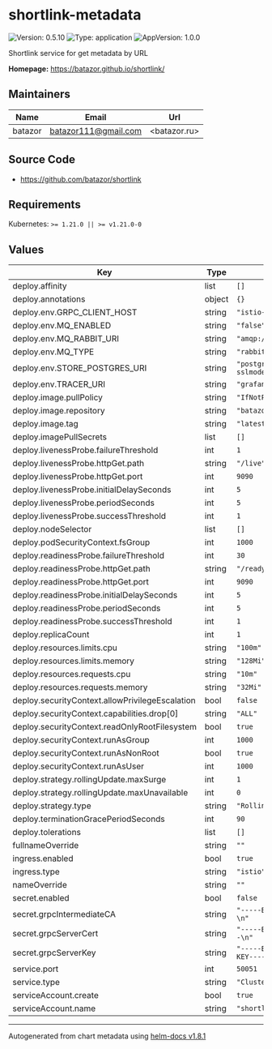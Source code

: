 # shortlink-metadata

![Version: 0.5.10](https://img.shields.io/badge/Version-0.5.10-informational?style=flat-square) ![Type: application](https://img.shields.io/badge/Type-application-informational?style=flat-square) ![AppVersion: 1.0.0](https://img.shields.io/badge/AppVersion-1.0.0-informational?style=flat-square)

Shortlink service for get metadata by URL

**Homepage:** <https://batazor.github.io/shortlink/>

## Maintainers

| Name | Email | Url |
| ---- | ------ | --- |
| batazor | <batazor111@gmail.com> | <batazor.ru> |

## Source Code

* <https://github.com/batazor/shortlink>

## Requirements

Kubernetes: `>= 1.21.0 || >= v1.21.0-0`

## Values

| Key | Type | Default | Description |
|-----|------|---------|-------------|
| deploy.affinity | list | `[]` |  |
| deploy.annotations | object | `{}` |  |
| deploy.env.GRPC_CLIENT_HOST | string | `"istio-ingressgateway.istio-system"` |  |
| deploy.env.MQ_ENABLED | string | `"false"` |  |
| deploy.env.MQ_RABBIT_URI | string | `"amqp://admin:admin@rabbitmq.rabbitmq:5672"` |  |
| deploy.env.MQ_TYPE | string | `"rabbitmq"` |  |
| deploy.env.STORE_POSTGRES_URI | string | `"postgres://postgres:shortlink@postgresql.postgresql:5432/shortlink?sslmode=disable"` |  |
| deploy.env.TRACER_URI | string | `"grafana-tempo.grafana:6831"` |  |
| deploy.image.pullPolicy | string | `"IfNotPresent"` |  |
| deploy.image.repository | string | `"batazor/shortlink-metadata"` |  |
| deploy.image.tag | string | `"latest"` |  |
| deploy.imagePullSecrets | list | `[]` |  |
| deploy.livenessProbe.failureThreshold | int | `1` |  |
| deploy.livenessProbe.httpGet.path | string | `"/live"` |  |
| deploy.livenessProbe.httpGet.port | int | `9090` |  |
| deploy.livenessProbe.initialDelaySeconds | int | `5` |  |
| deploy.livenessProbe.periodSeconds | int | `5` |  |
| deploy.livenessProbe.successThreshold | int | `1` |  |
| deploy.nodeSelector | list | `[]` |  |
| deploy.podSecurityContext.fsGroup | int | `1000` |  |
| deploy.readinessProbe.failureThreshold | int | `30` |  |
| deploy.readinessProbe.httpGet.path | string | `"/ready"` |  |
| deploy.readinessProbe.httpGet.port | int | `9090` |  |
| deploy.readinessProbe.initialDelaySeconds | int | `5` |  |
| deploy.readinessProbe.periodSeconds | int | `5` |  |
| deploy.readinessProbe.successThreshold | int | `1` |  |
| deploy.replicaCount | int | `1` |  |
| deploy.resources.limits.cpu | string | `"100m"` |  |
| deploy.resources.limits.memory | string | `"128Mi"` |  |
| deploy.resources.requests.cpu | string | `"10m"` |  |
| deploy.resources.requests.memory | string | `"32Mi"` |  |
| deploy.securityContext.allowPrivilegeEscalation | bool | `false` |  |
| deploy.securityContext.capabilities.drop[0] | string | `"ALL"` |  |
| deploy.securityContext.readOnlyRootFilesystem | bool | `true` |  |
| deploy.securityContext.runAsGroup | int | `1000` |  |
| deploy.securityContext.runAsNonRoot | bool | `true` |  |
| deploy.securityContext.runAsUser | int | `1000` |  |
| deploy.strategy.rollingUpdate.maxSurge | int | `1` |  |
| deploy.strategy.rollingUpdate.maxUnavailable | int | `0` |  |
| deploy.strategy.type | string | `"RollingUpdate"` |  |
| deploy.terminationGracePeriodSeconds | int | `90` |  |
| deploy.tolerations | list | `[]` |  |
| fullnameOverride | string | `""` |  |
| ingress.enabled | bool | `true` |  |
| ingress.type | string | `"istio"` |  |
| nameOverride | string | `""` |  |
| secret.enabled | bool | `false` |  |
| secret.grpcIntermediateCA | string | `"-----BEGIN CERTIFICATE-----\nYour CA...\n-----END CERTIFICATE-----\n"` |  |
| secret.grpcServerCert | string | `"-----BEGIN CERTIFICATE-----\nYour cert...\n-----END CERTIFICATE-----\n"` |  |
| secret.grpcServerKey | string | `"-----BEGIN EC PRIVATE KEY-----\nYour key...\n-----END EC PRIVATE KEY-----\n"` |  |
| service.port | int | `50051` |  |
| service.type | string | `"ClusterIP"` |  |
| serviceAccount.create | bool | `true` |  |
| serviceAccount.name | string | `"shortlink"` |  |

----------------------------------------------
Autogenerated from chart metadata using [helm-docs v1.8.1](https://github.com/norwoodj/helm-docs/releases/v1.8.1)
